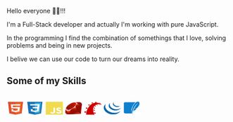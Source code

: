 Hello everyone 👋🏾!!!

I'm a Full-Stack developer and actually I'm working with pure JavaScript.

In the programming I find the combination of somethings that I love, solving problems and being in new projects.

I belive we can use our code to turn our dreams into reality.

## Some of my Skills
<div style="display: inline_block"><br>
  <img align="center" alt="Gabriel-HTML" height="30" width="40" src="https://raw.githubusercontent.com/devicons/devicon/master/icons/html5/html5-original.svg">
  <img align="center" alt="Gabriel-CSS" height="30" width="40" src="https://raw.githubusercontent.com/devicons/devicon/master/icons/css3/css3-original.svg">
  <img align="center" alt="Gabriel-Js" height="30" width="40" src="https://raw.githubusercontent.com/devicons/devicon/master/icons/javascript/javascript-plain.svg">
  <img align="center" alt="Gabriel-Ruby" height="30" width="40" src="https://raw.githubusercontent.com/devicons/devicon/master/icons/ruby/ruby-original.svg">
  <img align="center" alt="Gabriel-Rails" height="30" width="40" src="https://raw.githubusercontent.com/devicons/devicon/master/icons/rails/rails-plain.svg">
  <img align="center" alt="Gabriel-jQuery" height="30" width="40" src="https://raw.githubusercontent.com/devicons/devicon/master/icons/jquery/jquery-plain.svg">
  <img align="center" alt="Gabriel-Sqlite" height="30" width="40" src="https://raw.githubusercontent.com/devicons/devicon/master/icons/sqlite/sqlite-plain.svg">
  </div>
<br>
